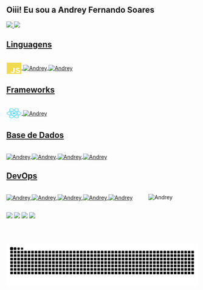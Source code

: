 ## Oiii! Eu sou a Andrey Fernando Soares 
 <div>
  <a href="https://github.com/andreyFernandoSoares">
  <img height="180em" src="https://github-readme-stats.vercel.app/api?username=andreyFernandoSoares&show_icons=true&theme=dark&include_all_commits=true&count_private=true"/>
  <img height="180em" src="https://github-readme-stats.vercel.app/api/top-langs/?username=andreyFernandoSoares&layout=compact&langs_count=7&theme=dark"/>
</div>
 
## Linguagens
<div style="display: inline_block"><br>
  <img align="center" alt="Andrey" height="30" width="40" src="https://raw.githubusercontent.com/devicons/devicon/master/icons/javascript/javascript-plain.svg">
  <img align="center" alt="Andrey" height="30" width="40" src="https://cdn.jsdelivr.net/gh/devicons/devicon/icons/java/java-original.svg">
  <img align="center" alt="Andrey" height="30" width="40" src="https://cdn.jsdelivr.net/gh/devicons/devicon/icons/python/python-original.svg">
</div>
 
## Frameworks
 <div style="display: inline_block"><br>
  <img align="center" alt="Andrey" height="30" width="40" src="https://raw.githubusercontent.com/devicons/devicon/master/icons/react/react-original.svg">
  <img align="center" alt="Andrey" height="30" width="40" src="https://cdn.jsdelivr.net/gh/devicons/devicon/icons/spring/spring-original.svg">
</div>
 
## Base de Dados
 <div style="display: inline_block"><br>
  <img align="center" alt="Andrey" height="30" width="40" src="https://cdn.jsdelivr.net/gh/devicons/devicon/icons/microsoftsqlserver/microsoftsqlserver-plain.svg">
  <img align="center" alt="Andrey" height="30" width="40" src="https://cdn.jsdelivr.net/gh/devicons/devicon/icons/postgresql/postgresql-original.svg">
  <img align="center" alt="Andrey" height="30" width="40" src="https://cdn.jsdelivr.net/gh/devicons/devicon/icons/mysql/mysql-original.svg">
  <img align="center" alt="Andrey" height="30" width="40" src="https://cdn.jsdelivr.net/gh/devicons/devicon/icons/oracle/oracle-original.svg">
</div>
 
## DevOps
<div style="display: inline_block"><br>
  <img align="center" alt="Andrey" height="30" width="40" src="https://cdn.jsdelivr.net/gh/devicons/devicon/icons/kubernetes/kubernetes-plain.svg">
  <img align="center" alt="Andrey" height="30" width="40" src="https://cdn.jsdelivr.net/gh/devicons/devicon/icons/amazonwebservices/amazonwebservices-original.svg">
  <img align="center" alt="Andrey" height="30" width="40" src="https://cdn.jsdelivr.net/gh/devicons/devicon/icons/docker/docker-original.svg">
  <img align="center" alt="Andrey" height="30" width="40" src="https://cdn.jsdelivr.net/gh/devicons/devicon/icons/jenkins/jenkins-original.svg">
  <img align="center" alt="Andrey" height="30" width="40" src="https://cdn.jsdelivr.net/gh/devicons/devicon/icons/git/git-original.svg">
 
  <img align="right" alt="Andrey" height="130" width="130" src="https://media.giphy.com/media/tkApIfibjeWt1ufWwj/giphy.gif">
</div>
  
  ##
 
<div> 
  <a href="https://www.instagram.com" target="_blank"><img src="https://img.shields.io/badge/-Instagram-%23E4405F?style=for-the-badge&logo=instagram&logoColor=white" target="_blank"></a>
  <a href = "mailto:andreysoares190@gmail.com"><img src="https://img.shields.io/badge/-Gmail-%23333?style=for-the-badge&logo=gmail&logoColor=white" target="_blank"></a>
  <a href="https://www.linkedin.com/in/andrey-soares-a14353165" target="_blank"><img src="https://img.shields.io/badge/-LinkedIn-%230077B5?style=for-the-badge&logo=linkedin&logoColor=white" target="_blank"></a> 
  <a href="https://soundcloud.com/devartdeep" target="_blank"><img src="https://img.shields.io/badge/SoundCloud-FF3300?style=for-the-badge&logo=soundcloud&logoColor=white" target="_blank"></a> 
 
  ![Snake animation](https://github.com/andreyFernandoSoares/andreyFernandoSoares/blob/output/github-contribution-grid-snake.svg)
 
</div>
